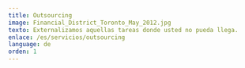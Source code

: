 ```yaml
---
title: Outsourcing
image: Financial_District_Toronto_May_2012.jpg
texto: Externalizamos aquellas tareas donde usted no pueda llega.
enlace: /es/servicios/outsourcing
language: de
orden: 1
---
```

